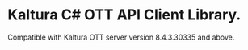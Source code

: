 # Kaltura C# OTT API Client Library.
Compatible with Kaltura OTT server version 8.4.3.30335 and above.
